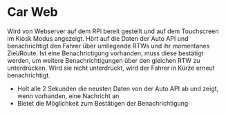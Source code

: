 # Car Web

Wird von Webserver auf dem RPi bereit gestellt und auf dem Touchscreen im Kiosk Modus angezeigt. Hört auf die Daten der Auto API und benachrichtigt den Fahrer über umliegende RTWs und ihr momentanes Ziel/Route. Ist eine Benachrictigung vorhanden, muss diese bestätigt werden, um weitere Benachrichtigungen über den gleichen RTW zu unterdrücken. Wird sie nicht unterdrückt, wird der Fahrer in Kürze erneut benachrichtigt.

- Holt alle 2 Sekunden die neusten Daten von der Auto API ab und zeigt, wenn vorhanden, eine Nachricht an
- Bietet die Möglichkeit zum Bestätigen der Benachrichtigung
